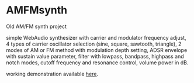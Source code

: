 # AMFMsynth
Old AM/FM synth project 

simple WebAudio synthesizer with carrier and modulator frequency adjust, 
4 types of carrier oscillator selection (sine, square, sawtooth, triangle),
2 modes of AM or FM method with modulation depth setting, ADSR envelope
with sustain value parameter, filter with lowpass, bandpass, highpass and
notch modes, cutoff frequency and resonance control, volume power in dB.

working demonstration available <a target = "_blank" href = "https://blitwinski.github.io/AMFMsynth/synth.html">here</a>.
